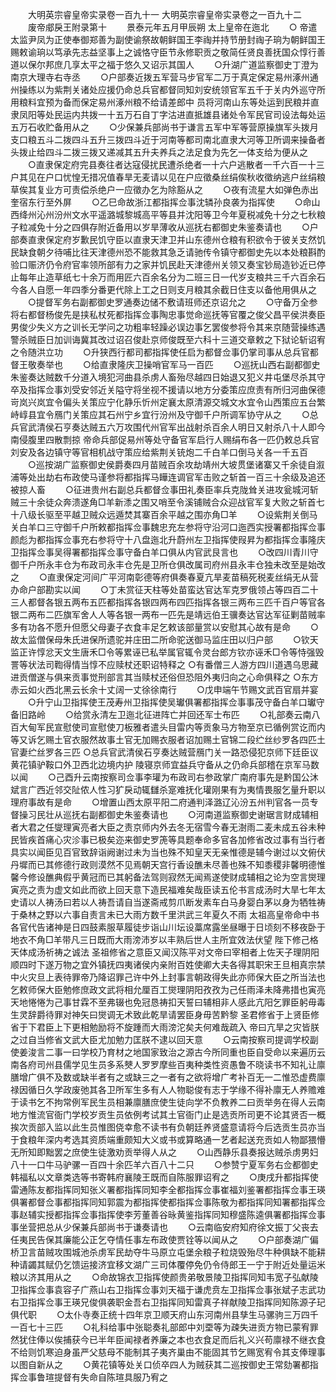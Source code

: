 <!-- { "loadSidebar": true } -->
　　大明英宗睿皇帝实录卷一百九十一
大明英宗睿皇帝实录卷之一百九十二
　　废帝郕戾王附录第十
　　景泰元年五月甲辰朔  太上皇帝在迤北
　　○  帝遣太监尹凤为正使奉御郑善为副使谕祭故朝鲜国王李祹并持节册封祹子珦为朝鲜国王赐敕谕珦以笃承先志益坚事上之诚恪守臣节永修职贡之敬简任贤良善抚国众惇行善道以保尔邦庶几享太平之福于悠久又诏示其国人
　　○升湖广道监察御史丁澄为南京大理寺右寺丞
　　○户部奏近拨五军营马步官军二万于真定保定易州涿州通州操练以为紫荆关诸处应援仍命总兵官都督同知刘安统领官军五千于关内外巡守所用粮料宜预为备而保定易州涿州粮不给请差郎中  员将河南山东等处运到民粮并直隶凤阳等处民运内共拨一十五万石自丁字沽进直抵雄县诸处令军民官司设法每处运五万石收贮备用从之
　　○少保兼兵部尚书于谦言五军中军等营原操旗军头拨月支口粮五斗二拨四斗五升三拨四斗近于河南等都司南北直隶大河等卫所调来操备者头拨止给四斗二拨三拨又递减其五升夫养兵之法足食为先乞一体支给为便从之
　　○直隶保定府完县奏往者达寇侵扰民遭杀绝者一十六户逃散者一千六百一十三户其见在户口忧惶无措况值春旱无麦请以见在户应徵桑丝绢俟秋收徵纳逃户丝绢粮草俟其复业方可责偿杀绝户一应徵办乞为除豁从之
　　○夜有流星大如弹色赤出奎宿东行至外屏
　　○乙巳命故浙江都指挥佥事沈辚孙良袭为指挥使
　　○命山西绛州沁州汾州文水平遥潞城黎城高平等县并沈阳等卫今年夏税减免十分之七秋粮子粒减免十分之四俱存附近备用以岁旱薄收从巡抚右都御史朱鉴奏请也
　　○户部奏直隶保定府岁歉民饥守臣以直隶天津卫并山东德州仓粮有积欲令于彼关支然饥民缺食朝夕待哺比往天津德州恐不能救其急乏请驰传令镇守都御史先以本处粮斟酌验口赈济仍令府官率领所部有力之家并饥民赴天津德州关领又奏宝钞局造钞近已停止每年止造草纸七十余万而用匠六百余名分为二班三日一代岁支粮共三千六百余石今各人自愿一年四季分番更代除上工之日则支月粮其余截日住支以备他用俱从之
　　○提督军务右副都御史罗通奏边储不敷请班师还京诏允之
　　○守备万全参将右都督杨俊先是挟私杖死都指挥佥事陶忠事觉命巡抚等官覆之俊父昌平侯洪奏臣男俊少失义方之训长无学问之功粗率轻躁必误边事乞罢俊参将令其来京随营操练遇警杀贼臣日加训诲冀其改过诏召俊赴京师俊既至六科十三道交章敕之下狱论斩诏宥之令随洪立功
　　○升狭西行都司都指挥使任启为都督佥事仍掌司事从总兵官都督王敬奏举也
　　○给直隶隆庆卫操哨官军马一百匹
　　○巡抚山西右副都御史朱鉴奏达贼数千分道入境犯河曲县杀虏人畜殆尽越四日始退又犯义井屯堡尽杀其守卒及指挥佥事刘受安邻近关隘守将坐视不援请以地方分委策应庶责有所归河曲保德岢岚兴岚宜令偏头关策应宁化静乐忻州定襄太原清源交城文水宜令山西策应五台繁峙崞县宜令鴈门关策应其石州宁乡宜行汾州及守御千户所调军协守从之
　　○总兵官武清侯石亨奏达贼五六万攻围代州官军出战射杀百余人明日又射杀八十人即今南侵腹里四散剽掠  帝命兵部促易州等处守备官军启行人赐绢布各一匹仍敕总兵官刘安及各边镇守等官相机战守策应给紫荆关铳炮二千白羊口倒马关各一千五百
　　○巡按湖广监察御史侯爵奏四月苗贼百余攻劫靖州大坡贯堡诸寨又千余徒自溆浦等处出劫右布政使马谨参将都指挥马瞱连调官军击败之斩首一百三十余级及追还被掠人畜
　　○征进贵州右副总兵都督佥事田礼奏臣率兵克陇耸关进攻瓮城河斩贼三十余徒众奔溃遂角□羊新潻之围又哨至令溪铺贼合众迎战官军复大败之斩首七十八级长驱至平越卫贼众远遁焚其寨百余平越之围亦角□羊
　　○设紫荆关倒马关白羊口三守御千户所敕都指挥佥事魏忠充左参将守沿河口迤西实授署都指挥佥事颜彪为都指挥佥事充右参将守十八盘迤北升蔚州左卫指挥使叚昇为都指挥佥事隆庆卫指挥佥事吴得署都指挥佥事守备白羊口俱从内官武艮言也
　　○改四川青川守御千户所永丰仓为布政司永丰仓先是卫所仓俱改属司府州县永丰仓独未改至是始改之
　　○直隶保定河间广平河南彰德等府俱奏春夏亢旱麦苗稿死税麦丝绢无从营办命户部勘实以闻
　　○丁未赏征天柱等处苗蛮达官达军克罗俄领占等四百二十三人都督各银五两布五匹都指挥各银四两布四匹指挥各银三两布三匹千百户等官各银二两布二匹旗军舍人人等各银一两布一匹先是靖远伯王骥奏达官达军征剿苗贼率多有功各不愿升但愿父母妻子衣食丰足乞敕该部量赏以安慰其心故有是命
　　○故太监僧保母朱氏进保所遗驼并庄田二所命驼送御马监庄田以归户部
　　○钦天监正许惇忿天文生唐禾□令等累诬已私举属官辄令灵台郎方钦亦诬禾□令等恃强毁詈等状法司鞫得情当惇不应赎杖还职诏特释之
○有番僧三人游方四川道遇乌思藏进贡僧遂与俱来贡事觉刑部言其当赎杖还俗但恐阻外夷归向之心命俱释之
○东方赤云如火西北黑云长余十丈阔一丈徐徐南行
　　○戊申端午节赐文武百官扇并宴
　　○升宁山卫指挥使王茂寿州卫指挥使吴瓛俱署都指挥佥事事茂守备白羊口瓛守备旧路岭
　　○给赏永清左卫迤北征进阵亡并回还军士布匹
　　○礼部奏云南八百大甸军民宣慰使司宣慰使刀板雅者遣头目雷内等贡象马方物至京已循例赏讫而内等又诉乞赐土官衣服然故事土官无加赐衣服者诏加赐土官锦二段纻丝纱罗各四匹土官妻纻丝罗各三匹
○总兵官武清侯石亨奏达贼营鴈门关一路恐侵犯京师下廷臣议黄花镇驴鞍口外卫西北边境内护  陵寝京师宜益兵守备从之仍命兵部稽在京军马数以闻
　　○己酉升云南按察司佥事李瓘为布政司右参政掌广南府事先是黔国公沐斌言广西近邻交阯侬人性习犷戾动辄讎杀寔难抚化瓘刚果有为夷情畏服乞量升职以理府事故有是命
　　○增置山西太原平阳二府通判泽潞辽沁汾五州判官各一员专督操习民壮从巡抚右副都御史朱鉴奏请也
　　○河南道监察御史谢琚言财成辅相者大君之任燮理寅亮者大臣之责京师内外去冬无宿雪今春无澍雨二麦未成五谷未种民皆疾首痛心灾沴事已极矣迩来御史罗箎等具题奉命多官各加修省改过事有当行者具实以闻臣见百官致辞诣阙谢过未为当也殊不知皇天无亲惟德是辅今谢过以文俯伏丹墀而已其修德行政则漠然不见焉朝天宫行香设醮未尽善也殊不知黍稷非馨明德惟馨今修设醮典假乎黄冠而已其躬备法驾则寂然无闻焉遂使财成辅相之论为空言爕理寅亮之责为虚文如此而欲上回天意下造民福难矣哉臣读五伦书言成汤时大旱七年太史请以人祷汤曰若以人祷吾请自当遂斋戒剪爪断发素车白马身婴白茅以身为牺牲祷于桑林之野以六事自责言未已大雨方数千里洪武三年夏久不雨  太祖高皇帝命中书各官代告诸神是日四鼓素服草履徒步诣山川坛设藁席露坐昼曝于日顷刻不移夜卧于地衣不角□羊带凡三日既而大雨滂沛岁以丰熟后世人主所宜效法伏望  陛下修己格天体成汤祈祷之诚法  圣祖修省之意臣又闻汉陈平对文帝曰宰相者上佐天子理阴阳顺四时下遂万物之宜外镇抚四夷诸侯内亲附百姓使卿大夫各得其职宋王旦相真宗禁中火灾旦上表待罪帝乃降诏罪己许中外上封事言朝政得失此亦师保大臣之所当法也乞敕师保大臣勉修庶政文武将相允厘百工爕理阴阳孜孜为己任雨泽未降弗措也寅亮天地惓惓为己事甘霖不至弗辍也免冠恳祷扣天誓曰辅相非人感此亢阳乞罪臣躬毋毒生灵辞爵待罪对神矢曰爕调无术致此乾旱请罢臣身毋苦黔黎  圣君修省于上贤臣修省于下君臣上下更相勉励将不旋踵而大雨滂沱矣夫何难哉疏入  帝曰亢旱之灾皆朕之过自当修省文武大臣尤加勉力匡朕不逮以回天意
　　○云南按察司提调学校副使姜浚言二事一曰学校乃育材之地国家致治之源古今所同重也臣自受命以来遍历云南各府司州县儒学见生员多系僰人罗罗摩些百夷种类性资愚鲁不晓读书不知礼让廪膳增广俱不及数或缺半者有之或缺三之一者有之欲将增广考补百无一二惟恐虚费廪禄因循日久学政废弛其各卫所军生多有人人物聪俊有志于学缘不得补廪无人养赡难于读书乞不拘常例军民生员相兼廪膳庶使生徒向学不负教养二曰贡举务在得人云南地方惟流官衙门学校岁贡生员依例考试其土官衙门止是选贡所司更不论其贤否一概挨次贡部入监以此生员惟图侥幸愈不读书有负朝廷养贤盛意请将今后选贡生员亦当于食粮年深内考选其资质端重颇知大义或书或算略通一艺者起送充贡如人物鄙猥懵无所知即黜罢之庶使生徒激劝贡举得人从之
　　○山西静乐县奏报达贼杀虏男妇八十一口牛马驴骡一百四十余匹羊六百八十二只
　　○参赞宁夏军务右佥都御史韩福私以文章类选等书寄韩府襄陵王既而自陈服罪诏宥之
　　○庚戌升都指挥使雷通陈友都指挥同知张义署都指挥同知李全都指挥佥事崔福刘鉴署都指挥佥事王瑛俱署都督佥事都指挥同知郭震为都指挥使都指挥佥事陈敬为都指挥同知署都指挥佥事赵辅实授都指挥佥事指挥使李芳董善谷昹黄鉴指挥同知穆盛陈逵俱署都指挥佥事事坐营把总从少保兼兵部尚书于谦奏请也
　　○云南临安府知府徐文振丁父丧去任夷民告保其廉能公正乞夺情任事左布政使贾铨等以闻从之
　　○户部奏湖广偏桥卫言苗贼攻围城池杀虏军民劫夺牛马原立屯堡余粮子粒烧毁殆尽牛种俱缺不能耕种请蠲其赋仍乞馈运接济宜移文湖广三司体覆停免仍令侍郎王一宁于附近处量运米粮以济其用从之
　　○命故锦衣卫指挥使颜贵弟敬景陵卫指挥同知韦宽子弘献陵卫指挥佥事袁容子广燕山右卫指挥佥事刘天福于谦虎贲左卫指挥佥事张斌子志武功右卫指挥佥事王瑛兄俊俱袭职金吾右卫指挥同知雷真子祥献陵卫指挥同知陈源子玘俱代职
　　○太仆寺奏正统十四年京卫顺天府山东河南州县孳生马骡驹三万四千一百七十三匹
　　○礼科给事中张聪奏礼部郎中刘垔等为疎失进贡方物已蒙宥罪然犹住俸以俟捕获今已半年臣闻禄者养廉之本也衣食足而后礼义兴苟廪禄不继衣食不给则饥寒迫身虽严父慈母不能制其子夷齐巢由不能固其节乞赐宽宥令其支俸理事以图自新从之
　　○黄花镇等处关口侦卒四人为贼获其二巡按御史王常劾署都指挥佥事鲁瑄提督有失命自陈瑄具服乃宥之
